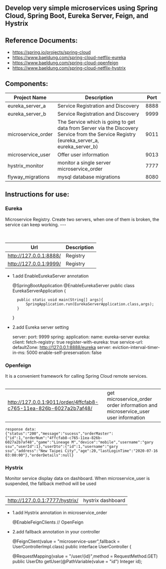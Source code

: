 ## Develop very simple microservices using Spring Cloud, Spring Boot, Eureka Server, Feign, and Hystrix

## Reference Documents:
* https://spring.io/projects/spring-cloud
* https://www.baeldung.com/spring-cloud-netflix-eureka
* https://www.baeldung.com/spring-cloud-openfeign
* https://www.baeldung.com/spring-cloud-netflix-hystrix

## Components:
<table>
    <tr>
        <th>Project Name</th>  <th>Description</th>  <th>Port</th>
    </tr>
<tbody>
    <tr>
        <td>eureka_server_a</td>  
        <td>Service Registration and Discovery</td>  
        <td>8888</td>
    </tr>
    <tr>
        <td>eureka_server_b</td>  
        <td>Service Registration and Discovery</td>  
        <td>9999</td>
    </tr>
    <tr>
        <td>microservice_order</td>  
        <td>The Service which is going to get data from Server via the Discovery Service from the Service Registry (eureka_server_a, eureka_server_b)</td>  
        <td>9011</td>
    </tr>
    <tr>
        <td>microservice_user</td>  
        <td>Offer user information</td>
        <td>9013</td>
    </tr>
    <tr>
        <td>hystrix_monitor</td>  
        <td>monitor a single server microservice_order</td>
        <td>7777</td>
    </tr>
    <tr>
        <td>flyway_migrations</td>  
        <td>mysql database migrations</td>
        <td>8080</td>
    </tr>
</tbody>
</table>

## Instructions for use:
### Eureka
Microservice Registry. Create two servers, when one of them is broken, the service can keep working.
--- <br>
    <table>
        <tr>
            <th>Url</th>  <th>Description</th>
        </tr>
        <tbody>     
            <tr>
                <td>http://127.0.0.1:8888/</td> 
                <td>Registry</td>
            </tr>
            <tr>
                <td>http://127.0.0.1:9999/</td> 
                <td>Registry</td>
            </tr>           
        </tbody>
    </table>

* 1.add EnableEurekaServer annotation
    
    
    @SpringBootApplication
    @EnableEurekaServer
    public class EurekaServerApplication {

        public static void main(String[] args){
            SpringApplication.run(EurekaServerApplication.class,args);
        }

    }
    
* 2.add Eureka server setting


    server:
      port: 9999
    spring:
      application:
        name: eureka-server
    eureka:
      client:
        fetch-registry: true
        register-with-eureka: true
        service-url:
          defaultZone: http://127.0.0.1:8888/eureka
      server:
        eviction-interval-timer-in-ms: 5000
        enable-self-preservation: false
    
### Openfeign
It is a convenient framework for calling Spring Cloud remote services. <br>
    <table>
        <tbody>
            <tr>
                <td>http://127.0.0.1:9011/order/4ffcfab8-c765-11ea-826b-6027a2b7af48/</td> 
                <td>get microservice_order order information and microservice_user user information </td>
            </tr>        
        </tbody>
    </table>
    
    response data:
    {"status":"200","message":"sucess","orderMaster":{"id":1,"orderNum":"4ffcfab8-c765-11ea-826b-6027a2b7af48","game":"Lineage M","device":"mobile","username":"gary ssu","userId":1},"userDto":{"id":1,"username":"gary ssu","address":"New Taipei City","age":20,"lastLoginTime":"2020-07-16 03:00:00"},"orderDetails":null}

### Hystrix
Monitor service display data on dashboard. When microservice_user is suspended, the fallback method will be used <br>
    <table>
        <tbody>
            <tr>
                <td>http://127.0.0.1:7777/hystrix/</td> 
                <td>hystrix dashboard </td>
            </tr>        
        </tbody>
    </table>    

* 1.add Hystrix annotation in microservice_order
    
    
    @EnableFeignClients // OpenFeign

* 2.add fallback annotation in your controller


    @FeignClient(value = "microservice-user",fallback = UserControllerImpl.class)
    public interface UserController {

    @RequestMapping(value = "/user/{id}",method = RequestMethod.GET)
    public UserDto getUser(@PathVariable(value = "id") Integer id);

